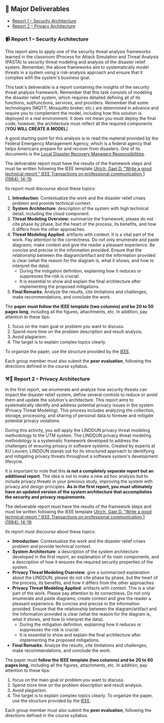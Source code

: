 ## 🎢 Major Deliverables

  * [Report 1 – Security Architecture](#rep1)
  * [Report 2 – Privacy Architecture](#rep2)


### 📹 Report 1 – Security Architecture  <a name = "rep1"></a>

This report aims to apply one of the security threat analysis frameworks learned in the classroom (Process for Attack Simulation and Threat Analysis (PASTA) to security threat modeling and analysis of the disaster relief system. Remember, the above frameworks aim to systematically model threats in a system using a risk-analysis approach and ensure that it complies with the system's business goal.

This task's deliverable is a report containing the insights of the security threat analysis framework. Remember that this task consists of modeling the disaster relief system, which requires detailed defining all of its functions, subfunctions, services, and providers. Remember that some technologies (MQTT, Mosquitto broker, etc.) are determined in advance and require you to complement the model, including how this solution is deployed in a real environment. It does not mean you must deploy the final code; however, the architecture must reflect all the required components [**YOU WILL CREATE A MODEL**].

A good starting point for this analysis is to read the material provided by the Federal Emergency Management Agency, which is a federal agency that helps Americans prepare for and recover from disasters. One of its documents is the [Local Disaster Recovery Managers Responsibilities](https://www.fema.gov/emergency-managers/national-preparedness/frameworks/community-recovery-management-toolkit/recovery-planning/local-disaster-recovery-managers-responsibilities).

The deliverable report must have the results of the framework steps and must be written following the IEEE template [Ulrich, Gael D. "Write a good technical report." IEEE Transactions on professional communication 1 (1984): 14-19](https://ieeexplore.ieee.org/abstract/document/6448763?casa_token=KhSLROZLNl0AAAAA:wwaG-hl135A6Ov_irj-cw9ghmWgOLv3jOltyvAQC7dQgvUCutuIds1RdVPQFjAGADLdKeQVD). 

Its report must discourse about these topics:
1.	**Introduction**: Contextualize the work and the disaster relief crises problem and provide technical context.
2.	**System Architecture**: description of the system with high technical detail, including the cloud component.
3.	**Threat Modeling Overview:** summarize the framework; please do not cite phase by phase, but the heart of the process, its benefits, and how it differs from the other approaches.
4.	**Threat Modeling Applied**: artifacts with context. It is a vital part of the work. Pay attention to the correctness. Do not only enumerate and paste diagrams; make context and give the reader a pleasant experience. Be concise and precise in the information provided. Ensure that the relationship between the diagram/artifact and the information provided is clear (what the reason for the diagram is, what it shows, and how to interpret the data).
    - During the mitigation definition, explaining how it reduces or suppresses the risk is crucial.
    - It is essential to show and explain the final architecture after implementing the proposed mitigations.
5.	**Final Remarks**: Analyze the results, cite limitations and challenges, make recommendations, and conclude the work.

The **paper must follow the IEEE template (two columns) and be 20 to 50 pages long**, including all the figures, attachments, etc. In addition, pay attention to these tips:
1.	focus on the main goal or problem you want to discuss.
2.	Spend more time on the problem description and result analysis.
3.	Avoid plagiarism.
4.	The target is to explain complex topics clearly.

To organize the paper, use the structure provided by the [IEEE](https://conferences.ieeeauthorcenter.ieee.org/write-your-paper/structure-your-paper/).

Each group member must also submit the **peer evaluation**, following the directions defined in the course syllabus.


### ⚒️💪 Report 2 – Privacy Architecture  <a name = "rep2"></a>

In the first report, we enumerate and analyze how security threats can impact the disaster relief system, define several controls to reduce or avoid them and update the solution's architecture. This report aims to systematically identify and address potential privacy issues in the system (Privacy Threat Modeling). This process includes analyzing the collection, storage, processing, and sharing of personal data to foresee and mitigate potential privacy violations.

During this activity, you will apply the LINDDUN privacy threat modeling methodology to the UTM system. The LINDDUN privacy threat modeling methodology is a systematic framework developed to address the challenges of ensuring privacy in software systems. Created by experts at KU Leuven, LINDDUN stands out for its structured approach to identifying and mitigating privacy threats throughout a software system's development lifecycle.

It is important to note that this **is not a completely separate report but an additional report**. The idea is not to make a new ad hoc analysis but to include privacy threats in your previous study, improving the system with privacy and design principles. **As in the first report, you must ultimately have an updated version of the system architecture that accomplishes the security and privacy requirements**.

The deliverable report must have the results of the framework steps and must be written following the IEEE template [Ulrich, Gael D. "Write a good technical report." IEEE Transactions on professional communication 1 (1984): 14-19](https://ieeexplore.ieee.org/abstract/document/6448763?casa_token=KhSLROZLNl0AAAAA:wwaG-hl135A6Ov_irj-cw9ghmWgOLv3jOltyvAQC7dQgvUCutuIds1RdVPQFjAGADLdKeQVD). 

Its report must discourse about these topics:
-	**Introduction**: Contextualize the work and the disaster relief crises problem and provide technical context.
-	**System Architecture**: a description of the system architecture developed in the first report, an explanation of its main components, and a description of how it ensures the required security properties of the system.
-	**Privacy Threat Modeling Overview**: give a summarized explanation about the LINDDUN; please do not cite phase by phase, but the heart of the process, its benefits, and how it differs from the other approaches
-	**Privacy Threat Modeling Applied**: artifacts with context. This is a vital part of the work. Please pay attention to its correctness. Do not only enumerate and paste diagrams; create context and give the reader a pleasant experience. Be concise and precise in the information provided. Ensure that the relationship between the diagram/artifact and the information provided is clear (what the reason for the diagram is, what it shows, and how to interpret the data).
      - During the mitigation definition, explaining how it reduces or suppresses the risk is crucial.
      - It is essential to show and explain the final architecture after implementing the proposed mitigations.
-	**Final Remarks**: Analyze the results, cite limitations and challenges, make recommendations, and conclude the work.

The paper must **follow the IEEE template (two columns) and be 20 to 60 pages long**, including all the figures, attachments, etc. In addition, pay attention to these tips:
1.	focus on the main goal or problem you want to discuss.
2.	Spend more time on the problem description and result analysis.
3.	Avoid plagiarism.
4.	The target is to explain complex topics clearly.
To organize the paper, use the structure provided by the [IEEE](https://conferences.ieeeauthorcenter.ieee.org/write-your-paper/structure-your-paper/).

Each group member must also submit the **peer evaluation**, following the directions defined in the course syllabus.
